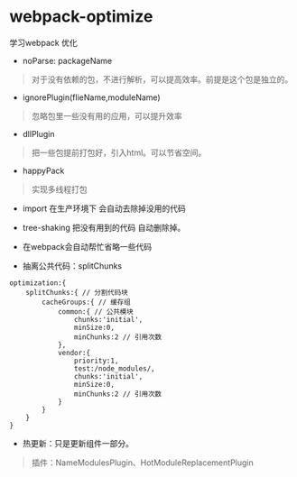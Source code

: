 # webpack-optimize
学习webpack 优化
 
- noParse: packageName
> 对于没有依赖的包，不进行解析，可以提高效率。前提是这个包是独立的。

- ignorePlugin(flieName,moduleName)
> 忽略包里一些没有用的应用，可以提升效率

- dllPlugin
> 把一些包提前打包好，引入html。可以节省空间。

- happyPack
> 实现多线程打包

- import 在生产环境下 会自动去除掉没用的代码
- tree-shaking 把没有用到的代码 自动删除掉。
- 在webpack会自动帮忙省略一些代码

- 抽离公共代码：splitChunks

```
optimization:{
    splitChunks:{ // 分割代码块
        cacheGroups:{ // 缓存组
            common:{ // 公共模块
                chunks:'initial',
                minSize:0,
                minChunks:2 // 引用次数
            },
            vendor:{
                priority:1,
                test:/node_modules/,
                chunks:'initial',
                minSize:0,
                minChunks:2 // 引用次数
            }
        }    
    }
}
```

- 热更新：只是更新组件一部分。
> 插件：NameModulesPlugin、HotModuleReplacementPlugin
